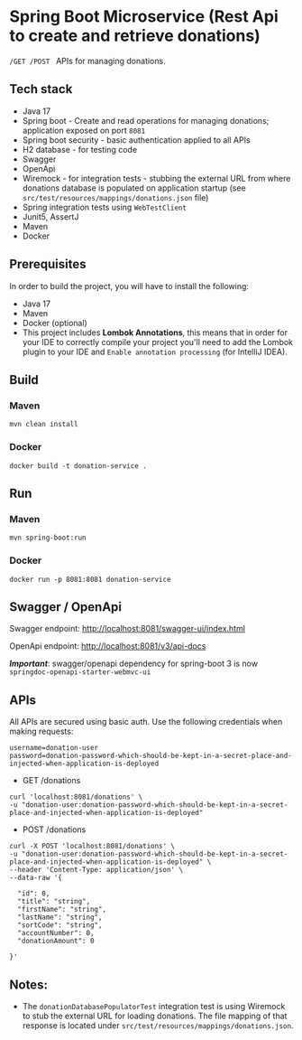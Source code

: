 # Spring Boot Microservice (Rest Api to create and retrieve donations)

`/GET /POST ` APIs for managing donations.

## Tech stack

* Java 17
* Spring boot - Create and read operations for managing donations; application exposed on port `8081`
* Spring boot security - basic authentication applied to all APIs
* H2 database - for testing code 
* Swagger
* OpenApi
* Wiremock - for integration tests - stubbing the external URL from where donations database is populated on application startup (see `src/test/resources/mappings/donations.json` file)
* Spring integration tests using `WebTestClient`
* Junit5, AssertJ
* Maven
* Docker

## Prerequisites

In order to build the project, you will have to install the following:

* Java 17
* Maven
* Docker (optional)
* This project includes **Lombok Annotations**, this means that in order for your IDE to correctly compile your project you'll need to add the Lombok plugin to your IDE and `Enable annotation processing` (for IntelliJ IDEA).


## Build

### Maven

```
mvn clean install
```

### Docker

```
docker build -t donation-service .
```

## Run

### Maven

```
mvn spring-boot:run
```

### Docker

```
docker run -p 8081:8081 donation-service
```


## Swagger / OpenApi

Swagger endpoint: [http://localhost:8081/swagger-ui/index.html](http://localhost:8081/swagger-ui/index.html)

OpenApi endpoint: [http://localhost:8081/v3/api-docs](http://localhost:8081/v3/api-docs)

_**Important**_: swagger/openapi dependency for spring-boot 3 is now `springdoc-openapi-starter-webmvc-ui`  

## APIs

All APIs are secured using basic auth. Use the following credentials when making requests:
```
username=donation-user
password=donation-password-which-should-be-kept-in-a-secret-place-and-injected-when-application-is-deployed
```

* GET /donations
```
curl 'localhost:8081/donations' \
-u "donation-user:donation-password-which-should-be-kept-in-a-secret-place-and-injected-when-application-is-deployed"
```

* POST /donations
```
curl -X POST 'localhost:8081/donations' \
-u "donation-user:donation-password-which-should-be-kept-in-a-secret-place-and-injected-when-application-is-deployed" \
--header 'Content-Type: application/json' \
--data-raw '{

  "id": 0,
  "title": "string",
  "firstName": "string",
  "lastName": "string",
  "sortCode": "string",
  "accountNumber": 0,
  "donationAmount": 0

}'
```



## Notes:

* The `donationDatabasePopulatorTest` integration test is using Wiremock to stub the external URL for loading donations. The file mapping of that response is located under `src/test/resources/mappings/donations.json`.
